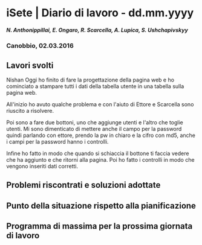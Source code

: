 

# iSete | Diario di lavoro - dd.mm.yyyy
##### N. Anthonippillai, E. Ongaro, R. Scarcella, A. Lupica, S. Ushchapivskyy
### Canobbio, 02.03.2016

## Lavori svolti
Nishan
Oggi ho finito di fare la progettazione della pagina web e ho cominciato a stampare tutti i dati della tabella utente in una tabella sulla pagina web.

All'inizio ho avuto qualche problema e con l'aiuto di Ettore e Scarcella sono riuscito a risolvere.

Poi sono a fare due bottoni, uno che aggiunge utenti e l'altro che toglie utenti.
Mi sono dimenticato di mettere anche il campo per la password quindi parlando con ettore, prendo la pw in chiaro e la cifro con md5, anche i campi per la password hanno i controlli.

Infine ho fatto in modo che quando si schiaccia il bottone ti faccia vedere che ha aggiunto e che ritorni alla pagina.
Poi ho fatto i controlli in modo che vengono inseriti dati corretti.

##  Problemi riscontrati e soluzioni adottate


##  Punto della situazione rispetto alla pianificazione


## Programma di massima per la prossima giornata di lavoro
